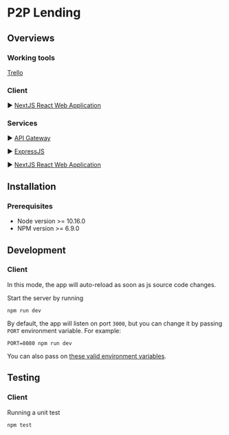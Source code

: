 # P2P Lending 
## Overviews
### Working tools
[Trello](https://trello.com/b/Gh5JlevH/p2p-lending)
### Client
 :arrow_forward: [NextJS React Web Application](https://github.com/Skydddoogg/soa2019_group2/tree/master/client/app)
### Services
 :arrow_forward: [API Gateway](https://github.com/Skydddoogg/soa2019_group2/tree/master/client/app)
 
 :arrow_forward: [ExpressJS](https://github.com/Skydddoogg/soa2019_group2/tree/master/client/app)
 
 :arrow_forward: [NextJS React Web Application](https://github.com/Skydddoogg/soa2019_group2/tree/master/client/app)
 
## Installation
### Prerequisites
- Node version >= 10.16.0
- NPM version >= 6.9.0
## Development
### Client
In this mode, the app will auto-reload as soon as js source code changes.

Start the server by running
```
npm run dev
```
By default, the app will listen on port `3000`, but you can change it by passing `PORT` environment variable.
For example:
```
PORT=8080 npm run dev
```
You can also pass on [these valid environment variables](#environment-variables).

## Testing
### Client
Running a unit test
```
npm test
```
